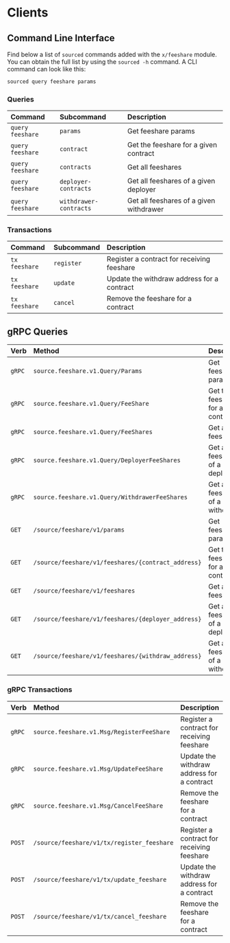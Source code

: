 <!--
order: 8
-->

# Clients

## Command Line Interface

Find below a list of `sourced` commands added with the  `x/feeshare` module. You can obtain the full list by using the `sourced -h` command. A CLI command can look like this:

```bash
sourced query feeshare params
```

### Queries

| Command            | Subcommand             | Description                              |
| :----------------- | :--------------------- | :--------------------------------------- |
| `query` `feeshare` | `params`               | Get feeshare params                      |
| `query` `feeshare` | `contract`             | Get the feeshare for a given contract    |
| `query` `feeshare` | `contracts`            | Get all feeshares                        |
| `query` `feeshare` | `deployer-contracts`   | Get all feeshares of a given deployer    |
| `query` `feeshare` | `withdrawer-contracts` | Get all feeshares of a given withdrawer  |

### Transactions

| Command         | Subcommand | Description                                |
| :-------------- | :--------- | :----------------------------------------- |
| `tx` `feeshare` | `register` | Register a contract for receiving feeshare |
| `tx` `feeshare` | `update`   | Update the withdraw address for a contract |
| `tx` `feeshare` | `cancel`   | Remove the feeshare for a contract         |

## gRPC Queries

| Verb   | Method                                            | Description                              |
| :----- | :------------------------------------------------ | :--------------------------------------- |
| `gRPC` | `source.feeshare.v1.Query/Params`                   | Get feeshare params                      |
| `gRPC` | `source.feeshare.v1.Query/FeeShare`                  | Get the feeshare for a given contract    |
| `gRPC` | `source.feeshare.v1.Query/FeeShares`                 | Get all feeshares                        |
| `gRPC` | `source.feeshare.v1.Query/DeployerFeeShares`         | Get all feeshares of a given deployer    |
| `gRPC` | `source.feeshare.v1.Query/WithdrawerFeeShares`       | Get all feeshares of a given withdrawer  |
| `GET`  | `/source/feeshare/v1/params`                        | Get feeshare params                      |
| `GET`  | `/source/feeshare/v1/feeshares/{contract_address}`  | Get the feeshare for a given contract    |
| `GET`  | `/source/feeshare/v1/feeshares`                     | Get all feeshares                        |
| `GET`  | `/source/feeshare/v1/feeshares/{deployer_address}`  | Get all feeshares of a given deployer    |
| `GET`  | `/source/feeshare/v1/feeshares/{withdraw_address}`  | Get all feeshares of a given withdrawer  |

### gRPC Transactions

| Verb   | Method                                     | Description                                |
| :----- | :----------------------------------------- | :----------------------------------------- |
| `gRPC` | `source.feeshare.v1.Msg/RegisterFeeShare`   | Register a contract for receiving feeshare   |
| `gRPC` | `source.feeshare.v1.Msg/UpdateFeeShare`     | Update the withdraw address for a contract   |
| `gRPC` | `source.feeshare.v1.Msg/CancelFeeShare`     | Remove the feeshare for a contract           |
| `POST` | `/source/feeshare/v1/tx/register_feeshare` | Register a contract for receiving feeshare   |
| `POST` | `/source/feeshare/v1/tx/update_feeshare`   | Update the withdraw address for a contract   |
| `POST` | `/source/feeshare/v1/tx/cancel_feeshare`   | Remove the feeshare for a contract           |
